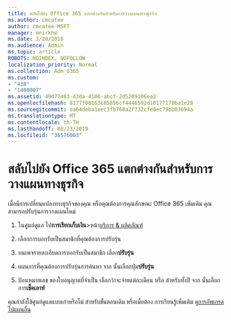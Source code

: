 ```yaml
---
title: สลับไปยัง Office 365 แตกต่างกันสำหรับการวางแผนทางธุรกิจ
ms.author: cmcatee
author: cmcatee-MSFT
manager: mnirkhe
ms.date: 3/20/2018
ms.audience: Admin
ms.topic: article
ROBOTS: NOINDEX, NOFOLLOW
localization_priority: Normal
ms.collection: Adm_O365
ms.custom:
- "438"
- "1400007"
ms.assetid: 49d77463-d3da-4106-abcf-2d5209106ea2
ms.openlocfilehash: 8177f08163c85856cf4446592d10177170ba1e28
ms.sourcegitcommit: ea64deba1eec3fb768a2f732cfe0ec79bb03694a
ms.translationtype: MT
ms.contentlocale: th-TH
ms.lasthandoff: 08/23/2019
ms.locfileid: "36576003"
---
```

# <a name="switch-to-a-different-office-365-for-business-plan"></a>สลับไปยัง Office 365 แตกต่างกันสำหรับการวางแผนทางธุรกิจ

เมื่อมีการเปลี่ยนแปลงทางธุรกิจของคุณ หรือคุณต้องการคุณลักษณะ Office 365 เพิ่มเติม คุณสามารถปรับรุ่นการวางแผนใหม่
  
1. ในศูนย์ดูแล ไป**การเรียกเก็บเงิน**\>หน้า[บริการ & ผลิตภัณฑ์](https://go.microsoft.com/fwlink/p/?linkid=842054)

2. เลือกการบอกรับเป็นสมาชิกที่คุณต้องการปรับรุ่น

3. บนเพจรายละเอียดการบอกรับเป็นสมาชิก เลือก**ปรับรุ่น**

4. แผนการที่คุณต้องการปรับรุ่นการค้นหา จาก นั้นเลือกปุ่ม**ปรับรุ่น**

5. ป้อนหมายเลข ของใบอนุญาตที่จำเป็น เลือกว่าจะจ่ายแต่ละเดือน หรือ สำหรับทั้งปี จาก นั้นเลือกการ**เช็คเอาท์**
   
คุณกำลังใช้ศูนย์ดูแลแบบเก่าหรือไม่ สำหรับขั้นตอนเดิม หรือเมื่อต้อง การเรียนรู้เพิ่มเติม ดู[การอัพเกรดไปแผนอื่น](https://docs.microsoft.com/office365/admin/subscriptions-and-billing/upgrade-to-different-plan)  